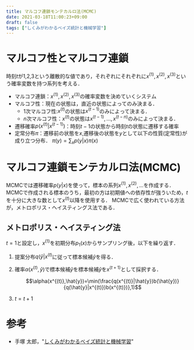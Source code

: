 ```yaml
---
title: マルコフ連鎖モンテカルロ法(MCMC)
date: 2021-03-18T11:00:23+09:00
draft: false
tags: ["しくみがわかるベイズ統計と機械学習"] 
---
```

<!--more-->
# マルコフ性とマルコフ連鎖
時刻$t$が1,2,3という離散的な値であり，それぞれにそれぞれに$x^{(1)},x^{(2)},x^{(3)}$という確率変数を持つ系列を考える．

- マルコフ連鎖：$x^{(1)},x^{(2)},x^{(3)}$の確率変数を決めていくシステム
- マルコフ性：現在の状態は，直近の状態によってのみ決まる．
  - 1次マルコフ性:$x^{(t)}$の状態は$x^{(t-1)}$のみによって決まる．
  - $n$次マルコフ性：$x^{(t)}$の状態は$x^{(t-1)},...,x^{(t-n)}$のみによって決まる．
- 遷移確率$p(x^{(t)}|x^{(t-1)})$：時刻$t-1$の状態から時刻$t$の状態に遷移する確率
- 定常分布$\pi$：遷移前の状態を$x$,遷移後の状態を$y$として以下の性質(定常性)が成り立つ分布．
  $\pi(y)=\sum_x p(y|x)\pi(x)$

# マルコフ連鎖モンテカルロ法(MCMC)
MCMCでは遷移確率$p(y|x)$を使って，標本の系列$x^{(1)},x^{(2)},...$を作成する．MCMCで作成される標本のうち，最初の方は初期値への依存性が強ういため，$t$を十分に大きな数として$x^{(t)}$以降を使用する．
MCMCで広く使われている方法が，メトロポリス・ヘイスティングス法である．

## メトロポリス・ヘイスティング法
$t=1$と設定し，$x^{(1)}$を初期分布$p_1(x)$からサンプリング後，以下を繰り返す．
1. 提案分布$q(\hat{y}|x^{(t)}$に従って標本候補$\hat{y}$を得る．
2. 確率$\alpha(x^{(t)},\hat{y})$で標本候補$\hat{y}$を標本候補$\hat{y}$を$x^{(t+1)}$として採択する．
   
   $$\alpha(x^{(t)},\hat{y})=\min(\frac{q(x^{(t)}|\hat{y})b(\hat{y})}{q(\hat{y}|x^{(t)})b(x^{(t)})},1)$$

3. $t=t+1$

# 参考
- 手塚 太郎，"[しくみがわかるベイズ統計と機械学習](https://amzn.to/3cCILQM)"